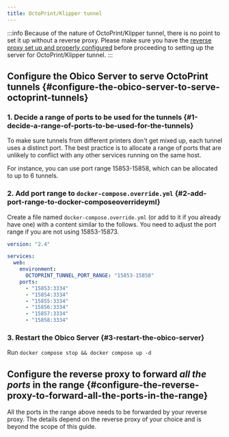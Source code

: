 ```yaml
---
title: OctoPrint/Klipper tunnel
---
```


:::info
Because of the nature of OctoPrint/Klipper tunnel, there is no point to set it up without a reverse proxy. Please make sure you have the [reverse proxy set up and properly configured](./advanced/reverse-proxy.md) before proceeding to setting up the server for OctoPrint/Klipper tunnel.
:::

## Configure the Obico Server to serve OctoPrint tunnels {#configure-the-obico-server-to-serve-octoprint-tunnels}

### 1. Decide a range of ports to be used for the tunnels {#1-decide-a-range-of-ports-to-be-used-for-the-tunnels}

To make sure tunnels from different printers don't get mixed up, each tunnel uses a distinct port. The best practice is to allocate a range of ports that are unlikely to conflict with any other services running on the same host.

For instance, you can use port range 15853-15858, which can be allocated to up to 6 tunnels.

### 2. Add port range to `docker-compose.override.yml` {#2-add-port-range-to-docker-composeoverrideyml}

Create a file named `docker-compose.override.yml` (or add to it if you already have one) with a content similar to the follows. You need to adjust the port range if you are not using 15853-15873.

```yaml
version: "2.4"

services:
  web:
    environment:
      OCTOPRINT_TUNNEL_PORT_RANGE: "15853-15858"
    ports:
      - "15853:3334"
      - "15854:3334"
      - "15855:3334"
      - "15856:3334"
      - "15857:3334"
      - "15858:3334"
```

### 3. Restart the Obico Server {#3-restart-the-obico-server}

Run `docker compose stop && docker compose up -d`

## Configure the reverse proxy to forward *all the ports* in the range {#configure-the-reverse-proxy-to-forward-all-the-ports-in-the-range}

All the ports in the range above needs to be forwarded by your reverse proxy. The details depend on the reverse proxy of your choice and is beyond the scope of this guide.
